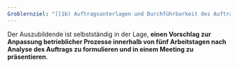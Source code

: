 ```yaml
---
Groblernziel: "[[1b) Auftragsunterlagen und Durchführbarkeit des Auftrags prüfen, insbesondere in Hinblick auf rechtliche, wirtschaftliche und terminliche Vorgaben, und den Auftrag mit den betrieblichen Prozessen und Möglichkeiten abstimmen]]"
---
```

Der Auszubildende ist selbstständig in der Lage, **einen Vorschlag zur Anpassung betrieblicher Prozesse innerhalb von fünf Arbeitstagen nach Analyse des Auftrags zu formulieren und in einem Meeting zu präsentieren**.